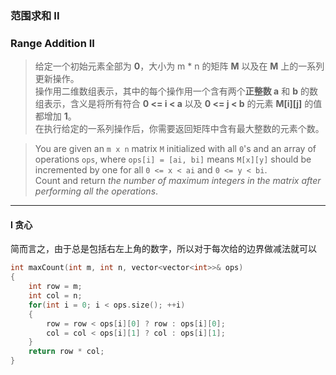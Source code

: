 ### 范围求和 II
### Range Addition II

> 给定一个初始元素全部为 **0**，大小为 m \* n 的矩阵 **M** 以及在 **M** 上的一系列更新操作。  
> 操作用二维数组表示，其中的每个操作用一个含有两个**正整数 a** 和 **b** 的数组表示，含义是将所有符合 **0 <= i < a** 以及 **0 <= j < b** 的元素 **M[i][j]** 的值都增加 **1**。  
> 在执行给定的一系列操作后，你需要返回矩阵中含有最大整数的元素个数。  

> You are given an `m x n` matrix `M` initialized with all `0`'s and an array of operations `ops`, where `ops[i] = [ai, bi]` means `M[x][y]` should be incremented by one for all `0 <= x < ai` and `0 <= y < bi`.  
> Count and return *the number of maximum integers in the matrix after performing all the operations*.  

----------

#### I 贪心

简而言之，由于总是包括右左上角的数字，所以对于每次给的边界做减法就可以  

```cpp
int maxCount(int m, int n, vector<vector<int>>& ops) 
{
    int row = m;
    int col = n;
    for(int i = 0; i < ops.size(); ++i)
    {
        row = row < ops[i][0] ? row : ops[i][0];
        col = col < ops[i][1] ? col : ops[i][1];
    }
    return row * col;
}
```
